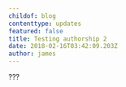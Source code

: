 ```yaml
---
childof: blog
contenttype: updates
featured: false
title: Testing authorship 2
date: 2018-02-16T03:42:09.203Z
author: james
---
```

???
